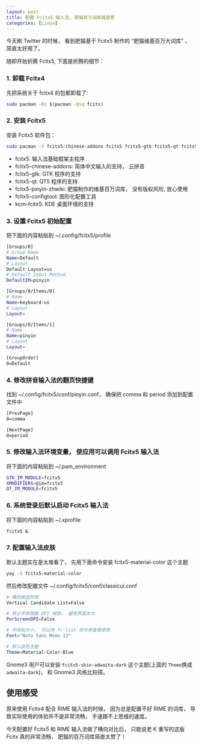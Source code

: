 ```yaml
---
layout: post
title: 配置 Fcitx5 输入法, 肥猫百万词库就是赞
categories: [Linux]
---
```


今天刷 Twitter 的时候， 看到肥猫基于 Fcitx5 制作的 “肥猫维基百万大词库” ， 简直太好用了。

随即开始折腾 Fcitx5, 下面是折腾的细节：

### 1. 卸载 Fcitx4

先把系统关于 fcitx4 的包都卸载了:

```bash
sudo pacman -Rs $(pacman -Qsq fcitx)
```

### 2. 安装 Fcitx5

安装 Fcitx5 软件包：

```bash
sudo pacman -S fcitx5-chinese-addons fcitx5 fcitx5-gtk fcitx5-qt fcitx5-pinyin-zhwiki fcitx5-configtool kcm-fcitx5
```

* fcitx5: 输入法基础框架主程序
* fcitx5-chinese-addons: 简体中文输入的支持， 云拼音
* fcitx5-gtk: GTK 程序的支持
* fcitx5-qt: QT5 程序的支持
* fcitx5-pinyin-zhwiki: 肥猫制作的维基百万词库， 没有版权风险, 放心使用
* fcitx5-configtool: 图形化配置工具
* kcm-fcitx5: KDE 桌面环境的支持

### 3. 设置 Fcitx5 初始配置

把下面的内容粘贴到 ~/.config/fcitx5/profile

```bash
[Groups/0]
# Group Name
Name=Default
# Layout
Default Layout=us
# Default Input Method
DefaultIM=pinyin

[Groups/0/Items/0]
# Name
Name=keyboard-us
# Layout
Layout=

[Groups/0/Items/1]
# Name
Name=pinyin
# Layout
Layout=

[GroupOrder]
0=Default
```

### 4. 修改拼音输入法的翻页快捷键

找到 ~/.config/fcitx5/conf/pinyin.conf， 确保把 comma 和 period 添加到配置文件中

```bash
[PrevPage]
0=comma

[NextPage]
0=period
```

### 5. 修改输入法环境变量， 使应用可以调用 Fcitx5 输入法

将下面的内容粘贴到 ~/.pam_environment

```bash
GTK_IM_MODULE=fcitx5
XMODIFIERS=@im=fcitx5
QT_IM_MODULE=fcitx5
```

### 6. 系统登录后默认启动 Fcitx5 输入法

将下面的内容粘贴到 ~/.xprofile

```bash
fcitx5 &
```

### 7. 配置输入法皮肤

默认主题实在是太难看了， 先用下面命令安装 fcitx5-material-color 这个主题

```bash
yay -S fcitx5-material-color
```

然后修改配置文件 ~/.config/fcitx5/conf/classicui.conf

```bash
# 横向候选列表
Vertical Candidate List=False

# 禁止字体随着 DPI 缩放， 避免界面太大
PerScreenDPI=False

# 字体和大小， 可以用 fc-list 命令来查看使用
Font="Noto Sans Mono 13"

# 默认蓝色主题
Theme=Material-Color-Blue
```

Gnome3 用户可以安装 ```fcitx5-skin-adwaita-dark``` 这个主题(上面的 ```Theme```换成 ```adwaita-dark```)， 和 Gnome3 风格比较搭。 

## 使用感受
原来使用 Fcitx4 配合 RIME 输入法的时候， 因为总是配置不好 RIME 的词库， 导致实际使用的体验并不是非常流畅， 手速跟不上思维的速度。

今天配置好 Fcitx5 和 RIME 输入法做了横向对比后， 只能说老 K 重写的这版 Fcitx 真的非常流畅， 肥猫的百万词库简直太赞了！
